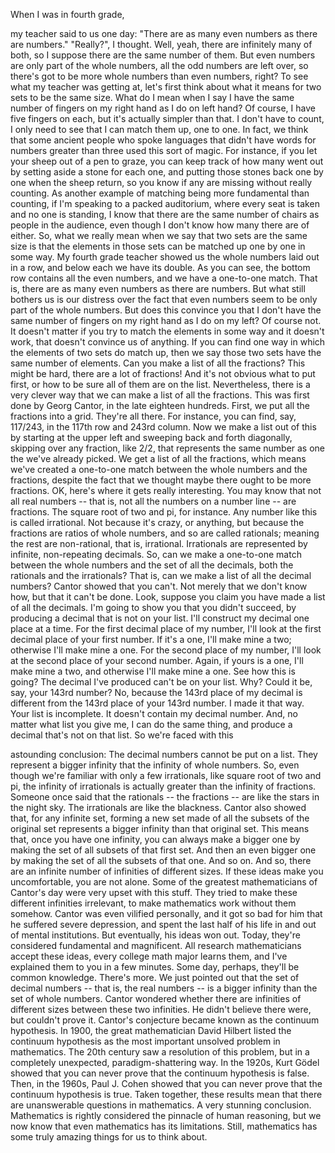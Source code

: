
When I was in fourth grade,

my teacher said to us one day:
&quot;There are as many even numbers
as there are numbers.&quot;
&quot;Really?&quot;, I thought.
Well, yeah, there are
infinitely many of both,
so I suppose there are
the same number of them.
But even numbers are only part
of the whole numbers,
all the odd numbers are left over,
so there&#39;s got to be more whole numbers
than even numbers, right?
To see what my teacher was getting at,
let&#39;s first think about what it means
for two sets to be the same size.
What do I mean when I say
I have the same number of fingers
on my right hand as I do on left hand?
Of course, I have five fingers on each,
but it&#39;s actually simpler than that.
I don&#39;t have to count, I only need to see
that I can match them up, one to one.
In fact, we think that some ancient people
who spoke languages that didn&#39;t have words
for numbers greater than three
used this sort of magic.
For instance, if you let
your sheep out of a pen to graze,
you can keep track of how many went out
by setting aside a stone for each one,
and putting those stones back
one by one when the sheep return,
so you know if any are missing
without really counting.
As another example of matching being
more fundamental than counting,
if I&#39;m speaking to a packed auditorium,
where every seat is taken
and no one is standing,
I know that there are the same number
of chairs as people in the audience,
even though I don&#39;t know
how many there are of either.
So, what we really mean when we say
that two sets are the same size
is that the elements in those sets
can be matched up one by one in some way.
My fourth grade teacher showed us
the whole numbers laid out in a row,
and below each we have its double.
As you can see, the bottom row
contains all the even numbers,
and we have a one-to-one match.
That is, there are as many
even numbers as there are numbers.
But what still bothers us is our distress
over the fact that even numbers
seem to be only part of the whole numbers.
But does this convince you
that I don&#39;t have
the same number of fingers
on my right hand as I do on my left?
Of course not.
It doesn&#39;t matter if you try to match
the elements in some way
and it doesn&#39;t work,
that doesn&#39;t convince us of anything.
If you can find one way
in which the elements
of two sets do match up,
then we say those two sets have
the same number of elements.
Can you make a list of all the fractions?
This might be hard,
there are a lot of fractions!
And it&#39;s not obvious what to put first,
or how to be sure
all of them are on the list.
Nevertheless, there is a very clever way
that we can make a list
of all the fractions.
This was first done by Georg Cantor,
in the late eighteen hundreds.
First, we put all
the fractions into a grid.
They&#39;re all there.
For instance, you can find, say, 117/243,
in the 117th row and 243rd column.
Now we make a list out of this
by starting at the upper left
and sweeping back and forth diagonally,
skipping over any fraction, like 2/2,
that represents the same number
as one the we&#39;ve already picked.
We get a list of all the fractions,
which means we&#39;ve created
a one-to-one match
between the whole numbers
and the fractions,
despite the fact that we thought
maybe there ought to be more fractions.
OK, here&#39;s where it gets
really interesting.
You may know that not all real numbers
-- that is, not all the numbers
on a number line -- are fractions.
The square root
of two and pi, for instance.
Any number like this is called irrational.
Not because it&#39;s crazy, or anything,
but because the fractions are
ratios of whole numbers,
and so are called rationals;
meaning the rest are
non-rational, that is, irrational.
Irrationals are represented
by infinite, non-repeating decimals.
So, can we make a one-to-one match
between the whole numbers
and the set of all the decimals,
both the rationals and the irrationals?
That is, can we make
a list of all the decimal numbers?
Cantor showed that you can&#39;t.
Not merely that we don&#39;t know how,
but that it can&#39;t be done.
Look, suppose you claim you have made
a list of all the decimals.
I&#39;m going to show you
that you didn&#39;t succeed,
by producing a decimal
that is not on your list.
I&#39;ll construct my decimal
one place at a time.
For the first decimal place of my number,
I&#39;ll look at the first decimal place
of your first number.
If it&#39;s a one, I&#39;ll make mine a two;
otherwise I&#39;ll make mine a one.
For the second place of my number,
I&#39;ll look at the second place
of your second number.
Again, if yours is a one,
I&#39;ll make mine a two,
and otherwise I&#39;ll make mine a one.
See how this is going?
The decimal I&#39;ve produced
can&#39;t be on your list.
Why? Could it be, say, your 143rd number?
No, because the 143rd place of my decimal
is different from the 143rd place
of your 143rd number.
I made it that way.
Your list is incomplete.
It doesn&#39;t contain my decimal number.
And, no matter what list you give me,
I can do the same thing,
and produce a decimal
that&#39;s not on that list.
So we&#39;re faced with this

astounding conclusion:
The decimal numbers
cannot be put on a list.
They represent a bigger infinity
that the infinity of whole numbers.
So, even though we&#39;re familiar
with only a few irrationals,
like square root of two and pi,
the infinity of irrationals
is actually greater
than the infinity of fractions.
Someone once said that the rationals
-- the fractions -- are
like the stars in the night sky.
The irrationals are like the blackness.
Cantor also showed that,
for any infinite set,
forming a new set made of
all the subsets of the original set
represents a bigger infinity
than that original set.
This means that,
once you have one infinity,
you can always make a bigger one
by making the set of all subsets
of that first set.
And then an even bigger one
by making the set
of all the subsets of that one.
And so on.
And so, there are an infinite number
of infinities of different sizes.
If these ideas make you
uncomfortable, you are not alone.
Some of the greatest
mathematicians of Cantor&#39;s day
were very upset with this stuff.
They tried to make these different
infinities irrelevant,
to make mathematics work
without them somehow.
Cantor was even vilified personally,
and it got so bad for him
that he suffered severe depression,
and spent the last half of his life
in and out of mental institutions.
But eventually, his ideas won out.
Today, they&#39;re considered
fundamental and magnificent.
All research mathematicians
accept these ideas,
every college math major learns them,
and I&#39;ve explained them
to you in a few minutes.
Some day, perhaps,
they&#39;ll be common knowledge.
There&#39;s more.
We just pointed out
that the set of decimal numbers
-- that is, the real numbers --
is a bigger infinity
than the set of whole numbers.
Cantor wondered
whether there are infinities
of different sizes
between these two infinities.
He didn&#39;t believe there were,
but couldn&#39;t prove it.
Cantor&#39;s conjecture became known
as the continuum hypothesis.
In 1900, the great
mathematician David Hilbert
listed the continuum hypothesis
as the most important
unsolved problem in mathematics.
The 20th century saw
a resolution of this problem,
but in a completely unexpected,
paradigm-shattering way.
In the 1920s, Kurt Gödel showed
that you can never prove
that the continuum hypothesis is false.
Then, in the 1960s, Paul J. Cohen showed
that you can never prove
that the continuum hypothesis is true.
Taken together, these results mean
that there are unanswerable
questions in mathematics.
A very stunning conclusion.
Mathematics is rightly considered
the pinnacle of human reasoning,
but we now know that even mathematics
has its limitations.
Still, mathematics has some truly
amazing things for us to think about.

